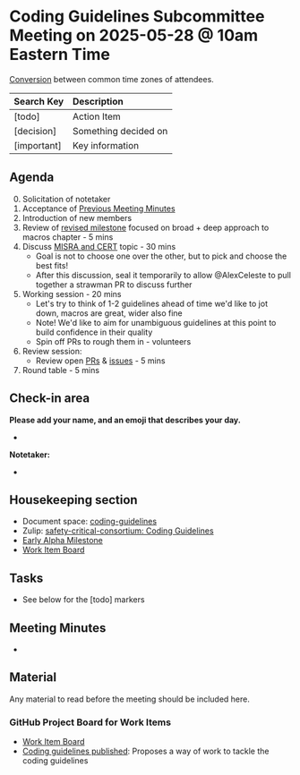 # Coding Guidelines Subcommittee Meeting on 2025-05-28 @ 10am Eastern Time

[Conversion](https://www.worldtimebuddy.com/?qm=1&lid=5,100,2643743,12,1850147&h=5&date=2025-5-28&sln=10-11&hf=1) between common time zones of attendees.

| Search Key | Description |
| :---- | :---- |
| \[todo\] | Action Item |
| \[decision\] | Something decided on |
| \[important\] | Key information |

## Agenda

0. Solicitation of notetaker
1. Acceptance of [Previous Meeting Minutes](https://github.com/rustfoundation/safety-critical-rust-consortium/blob/main/subcommittee/coding-guidelines/meetings/2025-05-21/minutes.md)
2. Introduction of new members
3. Review of [revised milestone](https://github.com/rustfoundation/safety-critical-rust-coding-guidelines/milestone/1) focused on broad + deep approach to macros chapter - 5 mins
4. Discuss [MISRA and CERT](https://github.com/rustfoundation/safety-critical-rust-coding-guidelines/issues/75) topic - 30 mins
   * Goal is not to choose one over the other, but to pick and choose the best fits!
   * After this discussion, seal it temporarily to allow @AlexCeleste to pull together a strawman PR to discuss further
5. Working session - 20 mins
   * Let's try to think of 1-2 guidelines ahead of time we'd like to jot down, macros are great, wider also fine
   * Note! We'd like to aim for unambiguous guidelines at this point to build confidence in their quality
   * Spin off PRs to rough them in - volunteers
6. Review session:
   * Review open [PRs](https://github.com/rustfoundation/safety-critical-rust-coding-guidelines/pulls) & [issues](https://github.com/rustfoundation/safety-critical-rust-coding-guidelines/issues) - 5 mins
7. Round table - 5 mins

## Check-in area

**Please add your name, and an emoji that describes your day.**

*

**Notetaker:**

*

## Housekeeping section

* Document space: [coding-guidelines](https://github.com/rustfoundation/safety-critical-rust-consortium/tree/main/subcommittee/coding-guidelines)  
* Zulip: [safety-critical-consortium: Coding Guidelines](https://rust-lang.zulipchat.com/#narrow/channel/445688-safety-critical-consortium/topic/Coding.20Guidelines)
* [Early Alpha Milestone](https://github.com/rustfoundation/safety-critical-rust-coding-guidelines/milestone/1) 
* [Work Item Board](https://github.com/orgs/rustfoundation/projects/1)

## Tasks

* See below for the [todo] markers

## Meeting Minutes

* 

## Material

Any material to read before the meeting should be included here.

### GitHub Project Board for Work Items

* [Work Item Board](https://github.com/orgs/rustfoundation/projects/1)
* [Coding guidelines published](https://github.com/rustfoundation/safety-critical-rust-consortium/issues/188#issue-2869798433): Proposes a way of work to tackle the coding guidelines

